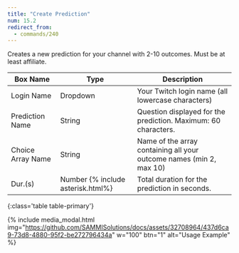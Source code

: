 ```yaml
---
title: "Create Prediction"
num: 15.2
redirect_from:
  - commands/240
---
```


Creates a new prediction for your channel with 2-10 outcomes. Must be at least affiliate.

| Box Name | Type | Description | 
|-------|--------|--------
|Login Name | Dropdown |Your Twitch login name (all lowercase characters)
|Prediction Name|String|Question displayed for the prediction. Maximum: 60 characters.
|Choice Array Name|String|Name of the array containing all your outcome names (min 2, max 10)
|Dur.(s)|Number {% include asterisk.html%}|Total duration for the prediction in seconds.
{:class='table table-primary'}

{% include media_modal.html img="https://github.com/SAMMISolutions/docs/assets/32708964/437d6ca9-73d8-4880-95f2-be272796434a" w="100" btn="1" alt="Usage Example" %} 





